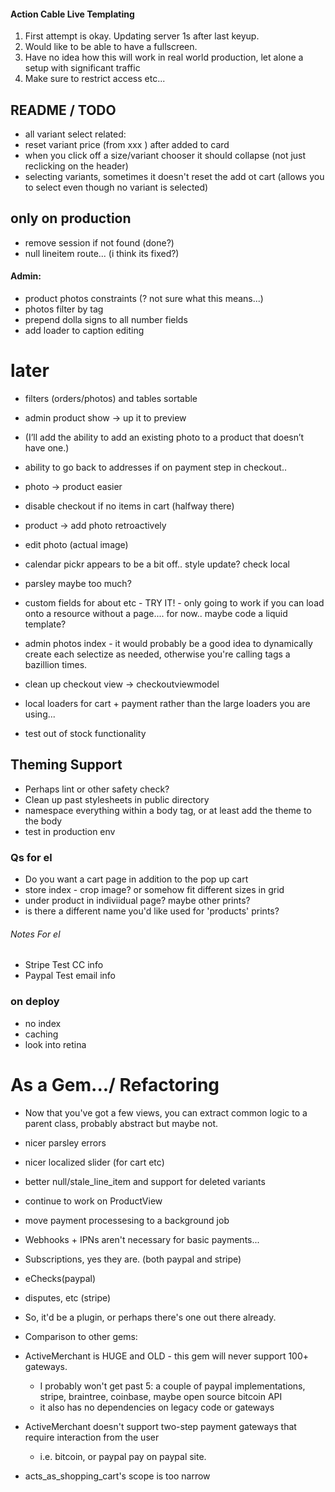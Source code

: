 
#### Action Cable Live Templating

1. First attempt is okay.  Updating server 1s after last keyup.
2. Would like to be able to have a fullscreen.
3. Have no idea how this will work in real world production, let alone a setup with significant traffic
4. Make sure to restrict access etc...


## README / TODO
- all variant select related:
- reset variant price (from xxx ) after added to card
- when you click off a size/variant chooser it should collapse (not just reclicking on the header)
- selecting variants, sometimes it doesn't reset the add ot cart (allows you to select even though no variant is selected)

## only on production
- remove session if not found (done?)
- null lineitem route... (i think its fixed?)

#### Admin:
- product photos constraints (? not sure what this means...)
- photos filter by tag
- prepend dolla signs to all number fields
- add loader to caption editing

# later
- filters (orders/photos) and tables sortable
- admin product show -> up it to preview
- (I’ll add the ability to add an existing photo to a product that doesn’t have one.)
- ability to go back to addresses if on payment step in checkout..
- photo -> product easier
- disable checkout if no items in cart (halfway there)
- product -> add photo retroactively
- edit photo (actual image)
- calendar pickr appears to be a bit off.. style update?  check local


- parsley maybe too much?
- custom fields for about etc - TRY IT! - only going to work if you can load onto a resource without a page.... for now.. maybe code a liquid template?
- admin photos index - it would probably be a good idea to dynamically create each selectize as needed, otherwise you're calling tags a bazillion times.
- clean up checkout view -> checkoutviewmodel
- local loaders for cart + payment rather than the large loaders you are using...
- test out of stock functionality

## Theming Support 
- Perhaps lint or other safety check?
- Clean up past stylesheets in public directory
- namespace everything within a body tag, or at least add the theme to the body
- test in production env

### Qs for el
- Do you want a cart page in addition to the pop up cart
- store index - crop image?  or somehow fit different sizes in grid
- under product in indiviidual page?  maybe other prints?
- is there a different name you'd like used for 'products'  prints?



###### Notes For el
- Stripe Test CC info
- Paypal Test email info


### on deploy
- no index
- caching
- look into retina


# As a Gem.../ Refactoring
- Now that you've got a few views, you can extract common logic to a parent class, probably abstract but maybe not.
- nicer parsley errors
- nicer localized slider (for cart etc)
- better null/stale_line_item and support for deleted variants
- continue to work on ProductView
- move payment processesing to a background job 
 
- Webhooks + IPNs aren't necessary for basic payments...
 - Subscriptions, yes they are. (both paypal and stripe)
 - eChecks(paypal)
 - disputes, etc (stripe)
 - So, it'd be a plugin, or perhaps there's one out there already. 
 
- Comparison to other gems:
 - ActiveMerchant is HUGE and OLD - this gem will never support 100+ gateways.  
   - I probably won't get past 5: a couple of paypal implementations, stripe, braintree, coinbase, maybe open source bitcoin API
   - it also has no dependencies on legacy code or gateways
 - ActiveMerchant doesn't support two-step payment gateways that require interaction from the user
   - i.e. bitcoin, or paypal pay on paypal site.

 - acts_as_shopping_cart's scope is too narrow